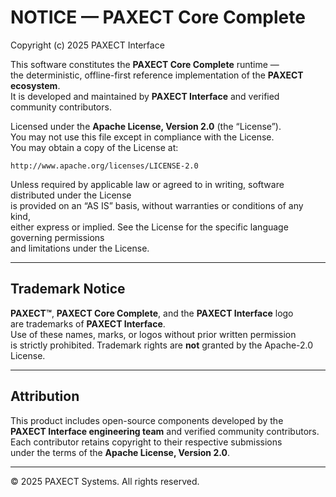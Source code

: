 # NOTICE — PAXECT Core Complete

Copyright (c) 2025 PAXECT Interface

This software constitutes the **PAXECT Core Complete** runtime —  
the deterministic, offline-first reference implementation of the **PAXECT ecosystem**.  
It is developed and maintained by **PAXECT Interface** and verified community contributors.

Licensed under the **Apache License, Version 2.0** (the “License”).  
You may not use this file except in compliance with the License.  
You may obtain a copy of the License at:

    http://www.apache.org/licenses/LICENSE-2.0

Unless required by applicable law or agreed to in writing, software distributed under the License  
is provided on an “AS IS” basis, without warranties or conditions of any kind,  
either express or implied. See the License for the specific language governing permissions  
and limitations under the License.

---

## Trademark Notice

**PAXECT™**, **PAXECT Core Complete**, and the **PAXECT Interface** logo  
are trademarks of **PAXECT Interface**.  
Use of these names, marks, or logos without prior written permission  
is strictly prohibited. Trademark rights are **not** granted by the Apache-2.0 License.

---

## Attribution

This product includes open-source components developed by the  
**PAXECT Interface engineering team** and verified community contributors.  
Each contributor retains copyright to their respective submissions  
under the terms of the **Apache License, Version 2.0**.

---

© 2025 PAXECT Systems. All rights reserved.
